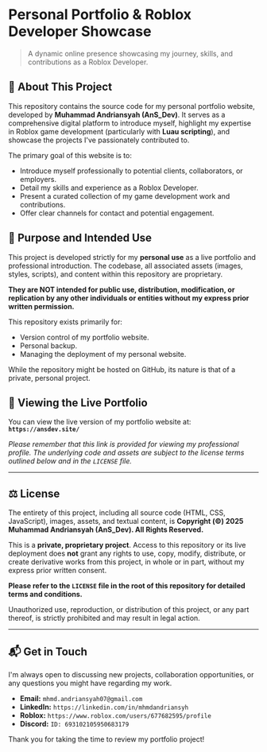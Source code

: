 # Personal Portfolio & Roblox Developer Showcase

> A dynamic online presence showcasing my journey, skills, and contributions as a Roblox Developer.

## 👋 About This Project

This repository contains the source code for my personal portfolio website, developed by **Muhammad Andriansyah (AnS_Dev)**. It serves as a comprehensive digital platform to introduce myself, highlight my expertise in Roblox game development (particularly with **Luau scripting**), and showcase the projects I've passionately contributed to.

The primary goal of this website is to:
*   Introduce myself professionally to potential clients, collaborators, or employers.
*   Detail my skills and experience as a Roblox Developer.
*   Present a curated collection of my game development work and contributions.
*   Offer clear channels for contact and potential engagement.

## 🎯 Purpose and Intended Use

This project is developed strictly for my **personal use** as a live portfolio and professional introduction. The codebase, all associated assets (images, styles, scripts), and content within this repository are proprietary.

**They are NOT intended for public use, distribution, modification, or replication by any other individuals or entities without my express prior written permission.**

This repository exists primarily for:
*   Version control of my portfolio website.
*   Personal backup.
*   Managing the deployment of my personal website.

While the repository might be hosted on GitHub, its nature is that of a private, personal project.

## 🚀 Viewing the Live Portfolio

You can view the live version of my portfolio website at:
**`https://ansdev.site/`**

_Please remember that this link is provided for viewing my professional profile. The underlying code and assets are subject to the license terms outlined below and in the `LICENSE` file._

---

## ⚖️ License

The entirety of this project, including all source code (HTML, CSS, JavaScript), images, assets, and textual content, is **Copyright (©) 2025 Muhammad Andriansyah (AnS_Dev). All Rights Reserved.**

This is a **private, proprietary project**. Access to this repository or its live deployment does **not** grant any rights to use, copy, modify, distribute, or create derivative works from this project, in whole or in part, without my express prior written consent.

**Please refer to the `LICENSE` file in the root of this repository for detailed terms and conditions.**

Unauthorized use, reproduction, or distribution of this project, or any part thereof, is strictly prohibited and may result in legal action.

---

## 📬 Get in Touch

I'm always open to discussing new projects, collaboration opportunities, or any questions you might have regarding my work.

*   **Email:** `mhmd.andriansyah07@gmail.com`
*   **LinkedIn:** `https://linkedin.com/in/mhmdandriansyh`
*   **Roblox:** `https://www.roblox.com/users/677682595/profile`
*   **Discord:** `ID: 693102105950683179`

Thank you for taking the time to review my portfolio project!
